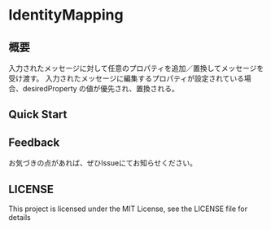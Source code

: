# IdentityMapping

## 概要
入力されたメッセージに対して任意のプロパティを追加／置換してメッセージを受け渡す。
入力されたメッセージに編集するプロパティが設定されている場合、desiredProperty の値が優先され、置換される。

## Quick Start

## Feedback
お気づきの点があれば、ぜひIssueにてお知らせください。

## LICENSE
This project is licensed under the MIT License, see the LICENSE file for details
